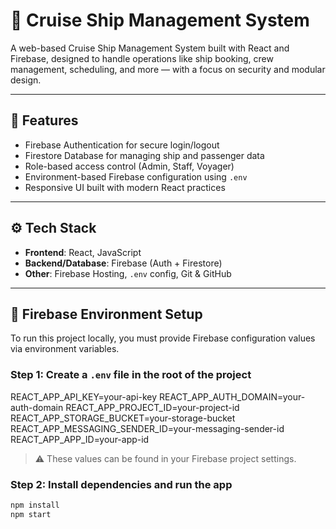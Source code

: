 # 🚢 Cruise Ship Management System

A web-based Cruise Ship Management System built with React and Firebase, designed to handle operations like ship booking, crew management, scheduling, and more — with a focus on security and modular design.

---

## 🚀 Features

- Firebase Authentication for secure login/logout
- Firestore Database for managing ship and passenger data
- Role-based access control (Admin, Staff, Voyager)
- Environment-based Firebase configuration using `.env`
- Responsive UI built with modern React practices

---

## ⚙️ Tech Stack

- **Frontend**: React, JavaScript
- **Backend/Database**: Firebase (Auth + Firestore)
- **Other**: Firebase Hosting, `.env` config, Git & GitHub

---

## 🔐 Firebase Environment Setup

To run this project locally, you must provide Firebase configuration values via environment variables.

### Step 1: Create a `.env` file in the root of the project

REACT_APP_API_KEY=your-api-key
REACT_APP_AUTH_DOMAIN=your-auth-domain
REACT_APP_PROJECT_ID=your-project-id
REACT_APP_STORAGE_BUCKET=your-storage-bucket
REACT_APP_MESSAGING_SENDER_ID=your-messaging-sender-id
REACT_APP_APP_ID=your-app-id


> ⚠️ These values can be found in your Firebase project settings.

### Step 2: Install dependencies and run the app

```bash
npm install
npm start
